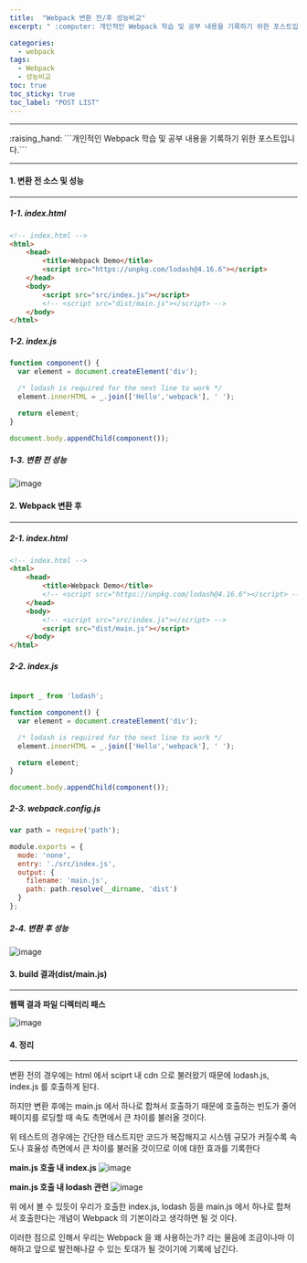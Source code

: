 ```yaml
---
title:  "Webpack 변환 전/후 성능비교"
excerpt: " :computer: 개인적인 Webpack 학습 및 공부 내용을 기록하기 위한 포스트입니다."

categories:
  - webpack
tags:
  - Webpack
  - 성능비교
toc: true
toc_sticky: true
toc_label: "POST LIST"
---
```


<hr>
:raising_hand:  ```개인적인 Webpack 학습 및 공부 내용을 기록하기 위한 포스트입니다.```
<hr>

#### 1. 변환 전 소스 및 성능
***
##### 1-1. index.html

```html
<!-- index.html -->
<html>
    <head>
        <title>Webpack Demo</title>
        <script src="https://unpkg.com/lodash@4.16.6"></script>
    </head>
    <body>
        <script src="src/index.js"></script>
        <!-- <script src="dist/main.js"></script> -->
    </body>
</html>

```

##### 1-2. index.js

```js
function component() {
  var element = document.createElement('div');

  /* lodash is required for the next line to work */
  element.innerHTML = _.join(['Hello','webpack'], ' ');

  return element;
}

document.body.appendChild(component());
```

##### 1-3. 변환 전 성능

![image](https://user-images.githubusercontent.com/56063287/139588099-79321dc1-36e4-4aac-adf0-fadec0137b9e.png)



#### 2. Webpack 변환 후
***

##### 2-1. index.html

```html
<!-- index.html -->
<html>
    <head>
        <title>Webpack Demo</title>
        <!-- <script src="https://unpkg.com/lodash@4.16.6"></script> -->
    </head>
    <body>
        <!-- <script src="src/index.js"></script> -->
        <script src="dist/main.js"></script>
    </body>
</html>
```

##### 2-2. index.js

```js

import _ from 'lodash';

function component() {
  var element = document.createElement('div');

  /* lodash is required for the next line to work */
  element.innerHTML = _.join(['Hello','webpack'], ' ');

  return element;
}

document.body.appendChild(component());

```

##### 2-3. webpack.config.js

```js
var path = require('path');

module.exports = {
  mode: 'none',
  entry: './src/index.js',
  output: {
    filename: 'main.js',
    path: path.resolve(__dirname, 'dist')
  }
};
```

##### 2-4. 변환 후 성능

![image](https://user-images.githubusercontent.com/56063287/139588329-9c6380eb-49f2-4d0e-a32c-c9e7ebbe551d.png)

#### 3. build 결과(dist/main.js)
***
**웹팩 결과 파일 디렉터리 패스**

![image](https://user-images.githubusercontent.com/56063287/139588367-bf29fee6-13e3-4c34-a96b-fbf8b9b7a1f0.png)


#### 4. 정리
***

변환 전의 경우에는 html 에서 sciprt 내 cdn 으로 불러왔기 때문에 lodash.js, index.js 를 호출하게 된다.

하지만 변환 후에는 main.js 에서 하나로 합쳐서 호출하기 때문에 호출하는 빈도가 줄어 페이지를 로딩할 때 속도 측면에서 큰 차이를 불러올 것이다.

 

위 테스트의 경우에는 간단한 테스트지만 코드가 복잡해지고 시스템 규모가 커질수록 속도나 효율성 측면에서 큰 차이를 불러올 것이므로 이에 대한 효과를 기록한다

**main.js 호출 내 index.js**
![image](https://user-images.githubusercontent.com/56063287/139588411-e1a54d98-a89f-49ac-a372-416f2a0b0fb3.png)

**main.js 호출 내 lodash 관련**
![image](https://user-images.githubusercontent.com/56063287/139588441-bfd89e6e-7e5c-4ff4-969d-b1dcb5366f2b.png)

위 에서 볼 수 있듯이 우리가 호출한 index.js, lodash 등을 main.js 에서 하나로 합쳐서 호출한다는 개념이 Webpack 의 기본이라고 생각하면 될 것 이다.

이러한 점으로 인해서 우리는 Webpack 을 왜 사용하는가? 라는 물음에 조금이나마 이해하고 앞으로 발전해나갈 수 있는 토대가 될 것이기에 기록에 남긴다.
